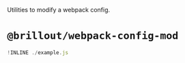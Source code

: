 Utilities to modify a webpack config.

# `@brillout/webpack-config-mod`

~~~js
!INLINE ./example.js
~~~
